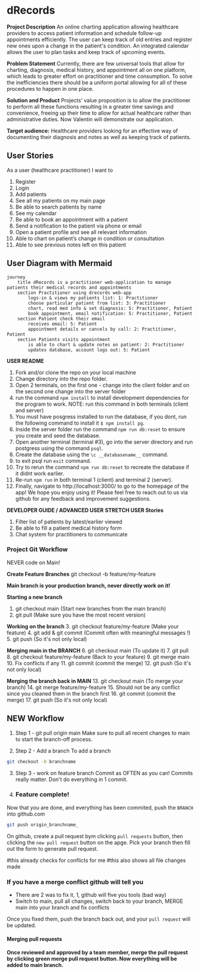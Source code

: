 # dRecords

**Project Description**
An online charting application allowing healthcare providers to access patient information and schedule follow-up appointments efficiently. The user can keep track of old entries and register new ones upon a change in the patient's condition. An integrated calendar allows the user to plan tasks and keep track of upcoming events.

**Problem Statement**
Currently, there are few universal tools that allow for charting, diagnosis, medical history, and appointment all on one platform, which leads to greater effort on practitioner and time consumption. To solve the inefficiencies there should be a uniform portal allowing for all of these procedures to happen in one place. 


**Solution and Product**
Projects’ value proposition is to allow the practitioner to perform all these functions resulting in a greater time savings and convenience, freeing up their time to allow for actual healthcare rather than administrative duties. Now Valentin will demonstrate our application. 


**Target audience:** Healthcare providers looking for an effective way of documenting their diagnosis and notes as well as keeping track of patients.


## User Stories
As a user (healthcare practitioner) I want to
1. Register
2. Login
3. Add patients
4. See all my patients on my main page
5. Be able to search patients by name
6. See my calendar
7. Be able to book an appointment with a patient
8. Send a notification to the patient via phone or email
8. Open a patient profile and see all relevant information
10. Able to chart on patient’s change in condition or consultation
11. Able to see previous notes left on this patient

## User Diagram with Mermaid

``` mermaid
journey
	title dRecords is a practitioner web-application to manage patients their medical records and appointments
	section Practitioner using drecords web-app
		logs-in & views my patients list: 1: Practitioner
		choose particular patient from list: 3: Practitioner
		chart, read med info & set diagnosis: 5: Practitioner, Patient
		book appointment, email notification: 5: Practitioner, Patient
	section Patient check their email
		receives email: 5: Patient
		appointment details or cancels by call: 2: Practitioner, Patient
	section Patients visits appointment
		is able to chart & update notes on patient: 2: Practitioner
		updates database, account logs out: 5: Patient
```
**USER README**
1. Fork and/or clone the repo on your local machine
2. Change directory into the repo folder.
3. Open 2 terminals, on the first one - change into the client folder and on the second one change into the server folder
4. run the command `npm install` to install development dependencies for the program to work. NOTE: run this command in both terminals (client and server)
5. You must have posgress installed to run the database, if you dont, run the following command to install it `$ npm install pg`.
6. Inside the server folder run the command `npm run db:reset` to ensure you create and seed the database.
7. Open another terminal (terminal #3), go into the server directory and run postgress using the command `psql`.
8. Create the database using the `\c __databasename__` command.
9. to exit psql run `exit` command.
10. Try to rerun the command `npm run db:reset` to recreate the database if it didnt work earlier.
11. Re-run `npm run` in both terminal 1 (client) and terminal 2 (server).
12. Finally, navigate to http://localhost:3000/ to go to the homepage of the app!
We hope you enjoy using it! Please feel free to reach out to us via github for any feedback and improvement suggestions.


**DEVELOPER GUIDE / ADVANCED USER**
**STRETCH USER Stories**
1. Filter list of patients by latest/earlier viewed
2. Be able to fill a patient medical history form
3. Chat system for practitioners to communicate

### Project Git Workflow
NEVER code on Main!

**Create Feature Branches** 
git checkout -b feature/my-feature

**Main branch is your production branch, never directly work on it!**

**Starting a new branch**
1. git checkout main (Start new branches from the main branch)
2. git pull (Make sure you have the most recent version)

**Working on the branch** 
3. git checkout feature/my-feature (Make your feature) 
4. git add & git commit (Commit often with meaningful messages !) 
5. git push (So it's not only local)

**Merging main in the BRANCH**
6. git checkout main (To update it)
7. git pull 
8. git checkout feature/my-feature (Back to your feature) 
9. git merge main 
10. Fix conflicts if any 
11. git commit (commit the merge) 
12. git push (So it's not only local)

**Merging the branch back in MAIN** 
13. git checkout main (To merge your branch) 
14. git merge feature/my-feature 
15. Should not be any conflict since you cleaned them in the branch first 
16. git commit (commit the merge) 
17. git push (So it's not only local)

## NEW Workflow 
1. Step 1 - git pull origin main
Make sure to pull all recent changes to main to start the branch-off process.

2. Step 2 - Add a branch 
To add a branch 
```sh
git checkout -b branchname
```
3. Step 3 - work on feature branch
Commit as OFTEN as you can! Commits really matter. Don't do everything in 1 commit.

4. ### Feature complete!

Now that you are done, and everything has been commited, push the `BRANCH` into github.com

```sh
git push origin_branchname_
```
On github, create a pull request bym clicking `pull requests` button, then clicking the `new pull request` button on the apge. Pick your branch then fill out the form to generate pull request.

#this already checks for conflicts for me
#this also shows all file changes made


### If you have a merge conflict github will tell you

- There are 2 was to fix it, 1, github will five you tools (bad way)
- Switch to main, pull all changes, switch back to your branch, MERGE main into your branch and fix conflicts

Once you fixed them, push the branch back out, and your `pull request` will be updated.


#### Merging pull requests
#### Once reviewed and approved by a team member, merge the pull request by clicking green merge pull request button. Now everything will be added to main branch.

